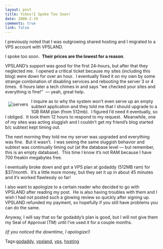 ```yaml
--- 
layout: post
title: Yikes!I Spoke Too Soon!
date: 2008-2-19
comments: true
link: false
---
```

<p>I previously noted that I was outgrowing shared hosting and I migrated to a VPS account with VPSLAND.&nbsp;</p><p>I spoke too soon.&nbsp; <strong>Their prices are the lowest for a reason</strong>.</p><p>VPSLAND&rsquo;s support was good for the first 24&ndash;hours, but after that they neglected me.&nbsp; I opened a critical ticket because my sites (including this blog) were down for over an hour.&nbsp; I eventually fixed it on my own by some strange combination of disabling services and rebooting the server 3 or 4 times.&nbsp; 6 hours later a tech chimes in and says &ldquo;we checked your sites and everything is fine!&rdquo;&nbsp; &mdash; yeah, great help.</p><p><img alt="servers" hspace="10" src="http://www.flux88.com/uploads/480552_cmts.jpg" align="left" vspace="10" border="0" / /></p><p>I inquire as to why the system won&rsquo;t even serve up an empty subtext application and they told me that I should upgrade to a 1GB RAM plan (from 512mb).&nbsp; I figured I&rsquo;d need it eventually, so I obliged.&nbsp; It took them 12 hours to respond to my request.&nbsp; Meanwhile, one of my sites was acting sluggish and I couldn&rsquo;t get my friend&rsquo;s blog started b/c subtext kept timing out.</p><p>The next morning they told me my server was upgraded and everything was fine.&nbsp; But it wasn&rsquo;t.&nbsp; I was seeing the same sluggish behavior and subtext was continually timing out (at the database level &mdash; but remember, this is an empty database).&nbsp; This time I know it&rsquo;s not RAM because I have 700 freakin megabytes free.</p><p>I eventually broke down and got a VPS plan at godaddy (512MB ram) for $37/month.&nbsp; It&rsquo;s a little more money, but they set it up in about 45 minutes and it&rsquo;s worked flawlessly so far!</p><p>I also want to apologize to a certain reader who decided to go with VPSLAND after reading my post.&nbsp; He is also having troubles with them and I wish I had not posted such a glowing review so quickly after signing up.&nbsp; VPSLAND refunded my payment, so hopefully if you still have problems you can do the same.</p><p>Anyway, I will say that so far godaddy&rsquo;s plan is good, but I will not give them my Seal of Approval (TM) until I&rsquo;ve used it for a couple months.</p><p><em>(if you noticed the downtime, I apologize!)</em></p><div class="bjtags">Tags:<a rel="tag" href="http://technorati.com/tag/godaddy">godaddy</a>, <a rel="tag" href="http://technorati.com/tag/vpsland">vpsland</a>, <a rel="tag" href="http://technorati.com/tag/vps">vps</a>, <a rel="tag" href="http://technorati.com/tag/hosting">hosting</a></div>
